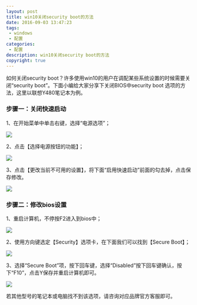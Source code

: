 ```yaml
---
layout: post
title: win10关闭security boot的方法
date: 2016-09-03 13:47:23
tags:
 - windows
 - 配置
categories:
 - 配置
description: win10关闭security boot的方法
copyright: true
---
```


如何关闭security boot？许多使用win10的用户在调配某些系统设置的时候需要关闭“security boot”。下面小编给大家分享下关闭BIOS中security boot 选项的方法，这里以联想Y480笔记本为例。

### 步骤一：关闭快速启动

1、在开始菜单中单击右键，选择“电源选项”；

![](/uploads/2017-09-03/1.jpg)

2、点击【选择电源按钮的功能】；

![](/uploads/2017-09-03/2.jpg)

3、点击【更改当前不可用的设置】，将下面“启用快速启动”前面的勾去掉，点击保存修改。

![](/uploads/2017-09-03/3.jpg)

### 步骤二：修改bios设置

1、重启计算机，不停按F2进入到bios中；

![](/uploads/2017-09-03/4.jpg)

2、使用方向键选定【Security】选项卡，在下面我们可以找到【Secure Boot】；

![](/uploads/2017-09-03/5.jpg)

3、选择“Secure Boot”项，按下回车键，选择“Disabled”按下回车键确认，按下“F10”，点击Y保存并重启计算机即可。

![](/uploads/2017-09-03/6.jpg)

若其他型号的笔记本或电脑找不到该选项，请咨询对应品牌官方客服即可。